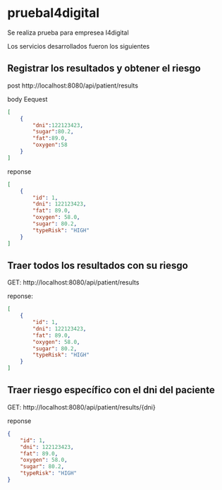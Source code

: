 # pruebaI4digital
Se realiza prueba para empresea I4digital

Los servicios desarrollados fueron los siguientes

## Registrar los resultados y obtener el riesgo 

post http://localhost:8080/api/patient/results

body Eequest
```json
[
    {
        "dni":122123423,
        "sugar":80.2,
        "fat":89.0,
        "oxygen":58
    }
]
```

reponse
```json
[
    {
        "id": 1,
        "dni": 122123423,
        "fat": 89.0,
        "oxygen": 58.0,
        "sugar": 80.2,
        "typeRisk": "HIGH"
    }
]
```

## Traer todos los resultados con su riesgo 

GET: http://localhost:8080/api/patient/results

reponse:

```json
[
    {
        "id": 1,
        "dni": 122123423,
        "fat": 89.0,
        "oxygen": 58.0,
        "sugar": 80.2,
        "typeRisk": "HIGH"
    }
]
```


## Traer riesgo específico con el dni del paciente

GET: http://localhost:8080/api/patient/results/{dni}

reponse
```json
{
    "id": 1,
    "dni": 122123423,
    "fat": 89.0,
    "oxygen": 58.0,
    "sugar": 80.2,
    "typeRisk": "HIGH"
}
```




